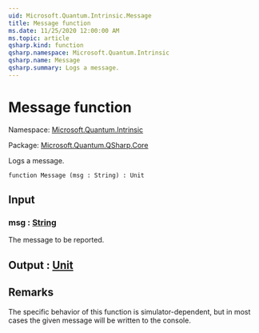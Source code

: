 ```yaml
---
uid: Microsoft.Quantum.Intrinsic.Message
title: Message function
ms.date: 11/25/2020 12:00:00 AM
ms.topic: article
qsharp.kind: function
qsharp.namespace: Microsoft.Quantum.Intrinsic
qsharp.name: Message
qsharp.summary: Logs a message.
---
```


# Message function

Namespace: [Microsoft.Quantum.Intrinsic](xref:Microsoft.Quantum.Intrinsic)

Package: [Microsoft.Quantum.QSharp.Core](https://nuget.org/packages/Microsoft.Quantum.QSharp.Core)


Logs a message.

```qsharp
function Message (msg : String) : Unit
```


## Input

### msg : [String](xref:microsoft.quantum.user-guide.language.types)

The message to be reported.



## Output : [Unit](xref:microsoft.quantum.user-guide.language.types)



## Remarks

The specific behavior of this function is simulator-dependent,but in most cases the given message will be written to the console.